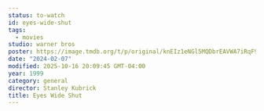 ```yaml
---
status: to-watch
id: eyes-wide-shut
tags:
  - movies
studio: warner bros
poster: https://image.tmdb.org/t/p/original/knEIz1eNGl5MQDbrEAVWA7iRqF9.jpg
date: "2024-02-07"
modified: 2025-10-16 20:09:45 GMT-04:00
year: 1999
category: general
director: Stanley Kubrick
title: Eyes Wide Shut
---
```

